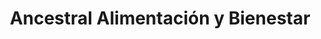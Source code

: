 ---
title: "Ancestral Alimentación y Bienestar"
url: /barcelona/ancestral-alimentacion-y-bienestar/
shop: comodidad
---